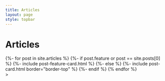 ```yaml
---
title: Articles
layout: page
style: topbar
---
```

<h1>Articles</h1>

<div class="d-flex flex-wrap gutter-spacious">
<!-- This loops through the articles -->
{%- for post in site.articles %}
  {%- if post.feature or post == site.posts[0] %}
  {%- include post-feature-card.html %}
  {%- else %}
  {%- include post-card.html border="border-top" %}
  {%- endif %}
{% endfor %}
</div>>
